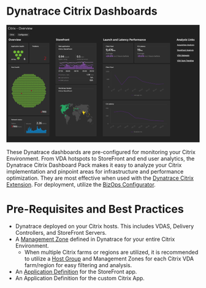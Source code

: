# Dynatrace Citrix Dashboards
![OverviewDashboard](images/Overview.png)

These Dynatrace dashboards are pre-configured for monitoring your Citrix Environment. From VDA hotspots to StoreFront and end user analytics, the Dynatrace Citrix Dashboard Pack makes it easy to analyze your Citrix implementation and pinpoint areas for infrastructure and performance optimization. They are most effective when used with the [Dynatrace Citrix Extension](https://www.dynatrace.com/news/blog/optimize-citrix-platform-performance-and-user-experience-with-dynatrace/). For deployment, utilize the [BizOps Configurator](https://dynatrace.github.io/BizOpsConfigurator). 

# Pre-Requisites and Best Practices
- Dynatrace deployed on your Citrix hosts. This includes VDAS, Delivery Controllers, and StoreFront Servers. 
- A [Management Zone](https://www.dynatrace.com/support/help/shortlink/management-zones-hub) defined in Dynatrace for your entire Citrix Environment.
  - When multiple Citrix farms or regions are utilized, it is recommended to utilize a [Host Group](https://www.dynatrace.com/support/help/shortlink/host-groups) and Management Zones for each Citrix VDA farm/region for easy filtering and analysis.
- An [Application Definition](https://www.dynatrace.com/support/help/shortlink/my-web-application) for the StoreFront app.
- An Application Definition for the custom Citrix App.

